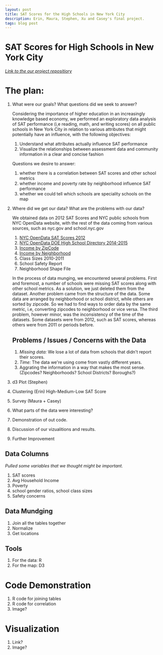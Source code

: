 ```yaml
---
layout: post
title: SAT Scores for the High Schools in New York City
description: Erin, Maura, Stephen, Xu and Casey's final project. 
tags: blog post
---
```



# SAT Scores for High Schools in New York City
_[Link to the our project repositiory](https://github.com/eringrand/edavproj)_


# The plan:  

1. What were our goals?  What questions did we seek to answer? 
   
   Considering the importance of higher education in an increasingly knowledge based economy, we performed an exploratory data analysis of SAT performance 
   (i,e reading, math, and writing scores) on all public schools in New York City in relation to various attributes that might potentially have an influence, with 
   the following objectives:
   
   1) Understand what attributes actually influence SAT performance
   2) Visualize the relationships between assessment data and community information in a clear and concise fashion
   

   Questions we desire to answer:
   1) whether there is a correlation between SAT scores and other school metrics
   2) whether income and poverty rate by neighborhood influence SAT performance
   3) whether we could tell which schools are speciality schools on the map
   
1. Where did we get our data? What are the problems with our data?

   We obtained data on 2012 SAT Scores and NYC public schools from NYC OpenData website, with the rest of the data coming from various sources, such as 
   nyc.gov and school.nyc.gov 

   1. [NYC OpenData SAT Scores 2012](https://data.cityofnewyork.us/Education/SAT-Results/f9bf-2cp4)
   1. [NYC OpenData DOE High School Directory 2014-2015](https://data.cityofnewyork.us/Education/DOE-High-School-Directory-2014-2015/n3p6-zve2)
   1. [Income by ZipCode](http://zipatlas.com/us/city-comparison/median-household-income.html)
   1. [Income by Neighborhood](http://furmancenter.org/research/sonychan/2013-state-of-new-york-citys-housing-and-neighborhoods-report)
   1. Class Sizes 2010-2011 
   1. School Safety Report
   1. Neighborhood Shape File
   
   In the process of data munging, we encountered several problems. First and foremost, a number of schools were missing SAT scores along with other school metrics. 
   As a solution, we just deleted them from the dataset. Another problem came from the structure of the data. Some data are arranged by neighborhood or school district,
   while others are sorted by zipcode. So we had to find ways to order data by the same metric, i.e, converting zipcodes to neighborhood or vice versa. The third problem, 
   however minor, was the inconsistency of the time of the datasets. Some datasets were from 2012, such as SAT scores, whereas others were from 2011 or periods before. 

   ## Problems / Issues / Concerns with the Data

   1. _Missing data:_ We lose a lot of data from schools that didn't report their scores.
   1. _Time:_ The data we're using come from vastly different years.  
   1. Aggrating the information in a way that makes the most sense. (Zipcodes? Neighborhoods? School Districts? Boroughs?)

1. d3 Plot (Stephen) 

1. Clustering (Erin) High-Medium-Low SAT Score

1. Survey (Maura + Casey)
   
   
1. What parts of the data were interesting?

1. Demonstration of out code.

1. Discussion of our vizualitions and results. 

1. Further Improvement




## Data Columns

_Pulled some variables that we thought might be important._

1. SAT scores 
1. Avg Household Income
1. Poverty
1. school gender ratios, school class sizes
1. Safety concerns

## Data Mundging

1. Join all the tables together
1. Normalize
1. Get locations


## Tools

1. For the data: R
2. For the map: D3


# Code Demonstration

1. R code for joining tables
1. R code for correlation 
1. Image? 

# Visualization

1. Link?
1. Image? 






